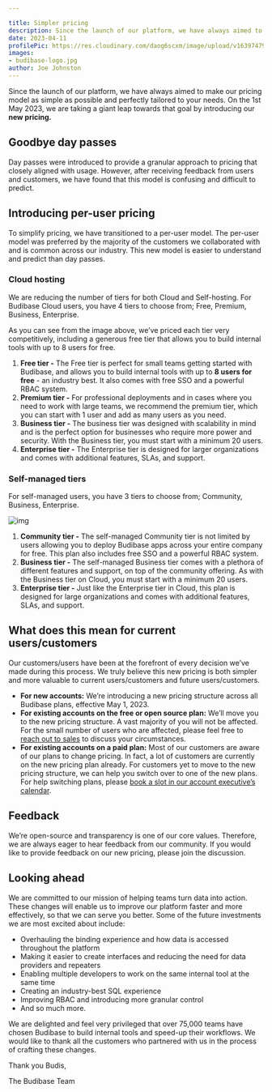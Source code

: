 ```yaml
---

title: Simpler pricing
description: Since the launch of our platform, we have always aimed to make our pricing model as simple as possible and perfectly tailored to your needs. On the 1st May 2023, we are taking a giant leap towards that goal by introducing our new pricing.
date: 2023-04-11
profilePic: https://res.cloudinary.com/daog6scxm/image/upload/v1639747995/cms/joe_illustration_gray_bg_e97wdl.jpg
images:
- budibase-logo.jpg
author: Joe Johnston
---
```


Since the launch of our platform, we have always aimed to make our pricing model as simple as possible and perfectly tailored to your needs. On the 1st May 2023, we are taking a giant leap towards that goal by introducing our **new pricing.**

## Goodbye day passes

Day passes were introduced to provide a granular approach to pricing that closely aligned with usage. However, after receiving feedback from users and customers, we have found that this model is confusing and difficult to predict.

## Introducing per-user pricing

To simplify pricing, we have transitioned to a per-user model. The per-user model was preferred by the majority of the customers we collaborated with and is common across our industry. This new model is easier to understand and predict than day passes.

### Cloud hosting

We are reducing the number of tiers for both Cloud and Self-hosting. For Budibase Cloud users, you have 4 tiers to choose from; Free, Premium, Business, Enterprise.



As you can see from the image above, we’ve priced each tier very competitively, including a generous free tier that allows you to build internal tools with up to 8 users for free.

1. **Free tier -** The Free tier is perfect for small teams getting started with Budibase, and allows you to build internal tools with up to **8 users for free** - an industry best. It also comes with free SSO and a powerful RBAC system.
2. **Premium tier -** For professional deployments and in cases where you need to work with large teams, we recommend the premium tier, which you can start with 1 user and add as many users as you need.
3. **Business tier -** The business tier was designed with scalability in mind and is the perfect option for businesses who require more power and security. With the Business tier, you must start with a minimum 20 users.
4. **Enterprise tier -** The Enterprise tier is designed for larger organizations and comes with additional features, SLAs, and support.

### Self-managed tiers

For self-managed users, you have 3 tiers to choose from; Community, Business, Enterprise.

![img](https://lh6.googleusercontent.com/505zxJRx_JKrAkvrLnu9JRLOsPOIAFMq4k3OJhpf4le_kfHAsWVuFCFuqLYuQkB4g4sYXWht_GIvGQi0of65Ws4VBhLmoxsELQbCyqtLlqtehRXxbR8fC3UPgGGgU_tF7impMn2amS4luYoyHaiSoUs)

1. **Community tier -** The self-managed Community tier is not limited by users allowing you to deploy Budibase apps across your entire company for free. This plan also includes free SSO and a powerful RBAC system.
2. **Business tier -** The self-managed Business tier comes with a plethora of different features and support, on top of the community offering. As with the Business tier on Cloud, you must start with a minimum 20 users.
3. **Enterprise tier -** Just like the Enterprise tier in Cloud, this plan is designed for large organizations and comes with additional features, SLAs, and support.

## What does this mean for current users/customers

Our customers/users have been at the forefront of every decision we’ve made during this process. We truly believe this new pricing is both simpler and more valuable to current users/customers and future users/customers.

- **For new accounts:** We’re introducing a new pricing structure across all Budibase plans, effective May 1, 2023.
- **For existing accounts on the free or open source plan:** We’ll move you to the new pricing structure. A vast majority of you will not be affected. For the small number of users who are affected, please feel free to[ reach out to sales](https://budibase.com/contact) to discuss your circumstances.
- **For existing accounts on a paid plan:** Most of our customers are aware of our plans to change pricing. In fact, a lot of customers are currently on the new pricing plan already. For customers yet to move to the new pricing structure, we can help you switch over to one of the new plans. For help switching plans, please [book a slot in our account executive’s calendar](https://meetings-eu1.hubspot.com/joe-moss).

## Feedback

We’re open-source and transparency is one of our core values. Therefore, we are always eager to hear feedback from our community. If you would like to provide feedback on our new pricing, please join the discussion.

## Looking ahead

We are committed to our mission of helping teams turn data into action. These changes will enable us to improve our platform faster and more effectively, so that we can serve you better. Some of the future investments we are most excited about include:

- Overhauling the binding experience and how data is accessed throughout the platform
- Making it easier to create interfaces and reducing the need for data providers and repeaters
- Enabling multiple developers to work on the same internal tool at the same time
- Creating an industry-best SQL experience
- Improving RBAC and introducing more granular control
- And so much more.

We are delighted and feel very privileged that over 75,000 teams have chosen Budibase to build internal tools and speed-up their workflows. We would like to thank all the customers who partnered with us in the process of crafting these changes.

Thank you Budis,

The Budibase Team